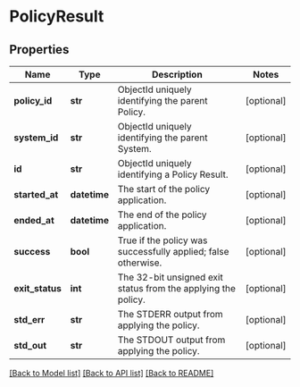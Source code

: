 # PolicyResult

## Properties
Name | Type | Description | Notes
------------ | ------------- | ------------- | -------------
**policy_id** | **str** | ObjectId uniquely identifying the parent Policy. | [optional] 
**system_id** | **str** | ObjectId uniquely identifying the parent System. | [optional] 
**id** | **str** | ObjectId uniquely identifying a Policy Result. | [optional] 
**started_at** | **datetime** | The start of the policy application. | [optional] 
**ended_at** | **datetime** | The end of the policy application. | [optional] 
**success** | **bool** | True if the policy was successfully applied; false otherwise. | [optional] 
**exit_status** | **int** | The 32-bit unsigned exit status from the applying the policy. | [optional] 
**std_err** | **str** | The STDERR output from applying the policy. | [optional] 
**std_out** | **str** | The STDOUT output from applying the policy. | [optional] 

[[Back to Model list]](../README.md#documentation-for-models) [[Back to API list]](../README.md#documentation-for-api-endpoints) [[Back to README]](../README.md)


